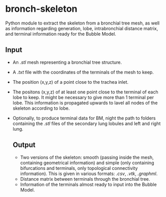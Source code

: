# bronch-skeleton
Python module to extract the skeleton from a bronchial tree mesh, as well as information regarding generation, lobe, intrabronchial distance matrix, and terminal information ready for the Bubble Model.

## Input
- An *.stl* mesh representing a bronchial tree structure.
- A *.txt* file with the coordinates of the terminals of the mesh to keep.
- The position (x,y,z) of a point close to the trachea inlet.
- The positons (x,y,z) of at least one point close to the terminal of each lobe to keep. It might be necessary to give more than 1 terminal per lobe. This information is propagated upwards to lavel all nodes of the skeleton according to lobe.
- Optionally, to produce terminal data for BM, night the path to folders containing the *.stl* files of the secondary lung lobules and left and right lung.


  ## Output
  - Two versions of the skeleton: smooth (passing inside the mesh, containing geometrical information) and simple (only containing bifurcations and terminals, only topological connectivity information). This is given in various formats: *.csv*, *.vtk*, *.graphml*.
  - Distance matrix between terminals through the bronchial tree.
  - Information of the terminals almost ready to input into the Bubble Model.
